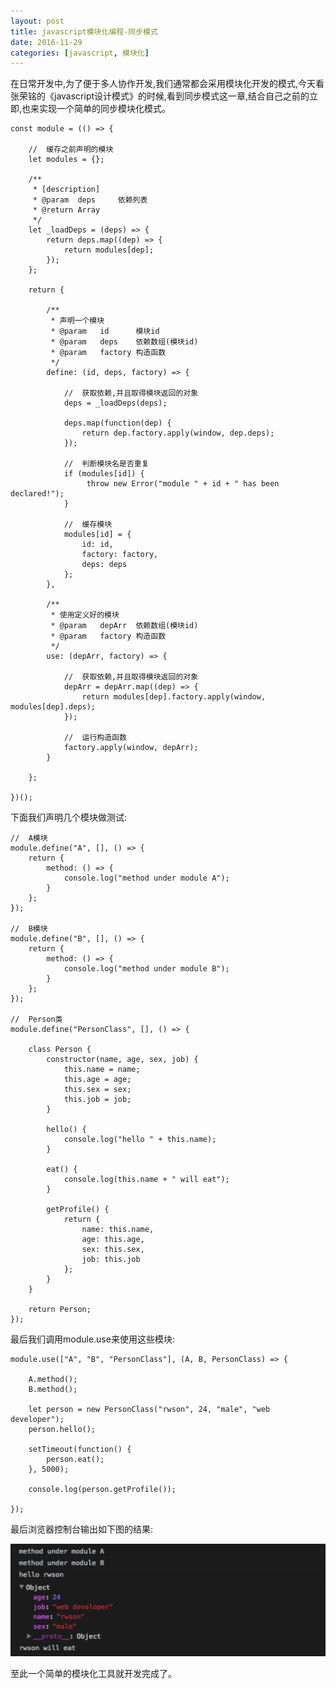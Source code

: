 ```yaml
---
layout: post
title: javascript模块化编程-同步模式
date: 2016-11-29
categories: [javascript, 模块化]
---
```


在日常开发中,为了便于多人协作开发,我们通常都会采用模块化开发的模式,今天看张荣铭的《javascript设计模式》的时候,看到同步模式这一章,结合自己之前的立即,也来实现一个简单的同步模块化模式。

    const module = (() => {

        //  缓存之前声明的模块
        let modules = {};

        /**
         * [description]
         * @param  deps     依赖列表
         * @return Array
         */
        let _loadDeps = (deps) => {
            return deps.map((dep) => {
                return modules[dep];
            });
        };

        return {

            /**
             * 声明一个模块
             * @param   id      模块id
             * @param   deps    依赖数组(模块id)
             * @param   factory 构造函数
             */
            define: (id, deps, factory) => {

                //  获取依赖,并且取得模块返回的对象
                deps = _loadDeps(deps);

                deps.map(function(dep) {
                    return dep.factory.apply(window, dep.deps);
                });

                //  判断模块名是否重复
                if (modules[id]) {
                     throw new Error("module " + id + " has been declared!");
                }

                //  缓存模块
                modules[id] = {
                    id: id,
                    factory: factory,
                    deps: deps
                };
            },

            /**
             * 使用定义好的模块
             * @param   depArr  依赖数组(模块id)
             * @param   factory 构造函数
             */
            use: (depArr, factory) => {

                //  获取依赖,并且取得模块返回的对象
                depArr = depArr.map((dep) => {
                    return modules[dep].factory.apply(window, modules[dep].deps);
                });

                //  运行构造函数
                factory.apply(window, depArr);
            }

        };

    })();

下面我们声明几个模块做测试:


    //  A模块
    module.define("A", [], () => {
        return {
            method: () => {
                console.log("method under module A");
            }
        };
    });

    //  B模块
    module.define("B", [], () => {
        return {
            method: () => {
                console.log("method under module B");
            }
        };
    });

    //  Person类
    module.define("PersonClass", [], () => {

        class Person {
            constructor(name, age, sex, job) {
                this.name = name;
                this.age = age;
                this.sex = sex;
                this.job = job;
            }

            hello() {
                console.log("hello " + this.name);
            }

            eat() {
                console.log(this.name + " will eat");
            }

            getProfile() {
                return {
                    name: this.name,
                    age: this.age,
                    sex: this.sex,
                    job: this.job
                };
            }
        }

        return Person;
    });

最后我们调用module.use来使用这些模块:


    module.use(["A", "B", "PersonClass"], (A, B, PersonClass) => {

        A.method();
        B.method();

        let person = new PersonClass("rwson", 24, "male", "web developer");
        person.hello();

        setTimeout(function() {
            person.eat();
        }, 5000);

        console.log(person.getProfile());

    });

最后浏览器控制台输出如下图的结果:

![javascript模块化-同步模式](/imgs/sync-module-mode.png)

至此一个简单的模块化工具就开发完成了。
